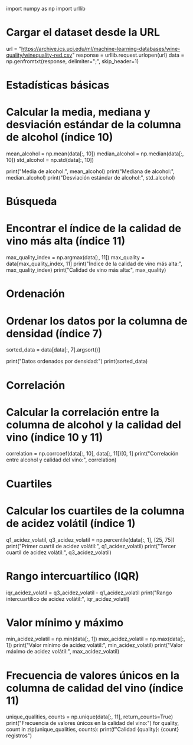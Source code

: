 import numpy as np
import urllib

# Cargar el dataset desde la URL
url = "https://archive.ics.uci.edu/ml/machine-learning-databases/wine-quality/winequality-red.csv"
response = urllib.request.urlopen(url)
data = np.genfromtxt(response, delimiter=";", skip_header=1)

# Estadísticas básicas
# Calcular la media, mediana y desviación estándar de la columna de alcohol (índice 10)
mean_alcohol = np.mean(data[:, 10])
median_alcohol = np.median(data[:, 10])
std_alcohol = np.std(data[:, 10])

print("Media de alcohol:", mean_alcohol)
print("Mediana de alcohol:", median_alcohol)
print("Desviación estándar de alcohol:", std_alcohol)

# Búsqueda
# Encontrar el índice de la calidad de vino más alta (índice 11)
max_quality_index = np.argmax(data[:, 11])
max_quality = data[max_quality_index, 11]
print("Índice de la calidad de vino más alta:", max_quality_index)
print("Calidad de vino más alta:", max_quality)

# Ordenación
# Ordenar los datos por la columna de densidad (índice 7)
sorted_data = data[data[:, 7].argsort()]

print("Datos ordenados por densidad:")
print(sorted_data)


# Correlación
# Calcular la correlación entre la columna de alcohol y la calidad del vino (índice 10 y 11)
correlation = np.corrcoef(data[:, 10], data[:, 11])[0, 1]
print("Correlación entre alcohol y calidad del vino:", correlation)

# Cuartiles
# Calcular los cuartiles de la columna de acidez volátil (índice 1)
q1_acidez_volatil, q3_acidez_volatil = np.percentile(data[:, 1], [25, 75])
print("Primer cuartil de acidez volátil:", q1_acidez_volatil)
print("Tercer cuartil de acidez volátil:", q3_acidez_volatil)

# Rango intercuartílico (IQR)
iqr_acidez_volatil = q3_acidez_volatil - q1_acidez_volatil
print("Rango intercuartílico de acidez volátil:", iqr_acidez_volatil)

# Valor mínimo y máximo
min_acidez_volatil = np.min(data[:, 1])
max_acidez_volatil = np.max(data[:, 1])
print("Valor mínimo de acidez volátil:", min_acidez_volatil)
print("Valor máximo de acidez volátil:", max_acidez_volatil)

# Frecuencia de valores únicos en la columna de calidad del vino (índice 11)
unique_qualities, counts = np.unique(data[:, 11], return_counts=True)
print("Frecuencia de valores únicos en la calidad del vino:")
for quality, count in zip(unique_qualities, counts):
    print(f"Calidad {quality}: {count} registros")